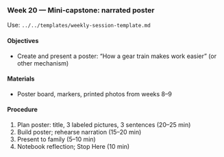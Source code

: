 ### Week 20 — Mini‑capstone: narrated poster

Use: `../../templates/weekly-session-template.md`

#### Objectives
- Create and present a poster: “How a gear train makes work easier” (or other mechanism)

#### Materials
- Poster board, markers, printed photos from weeks 8–9

#### Procedure
1) Plan poster: title, 3 labeled pictures, 3 sentences (20–25 min)
2) Build poster; rehearse narration (15–20 min)
3) Present to family (5–10 min)
4) Notebook reflection; Stop Here (10 min)

